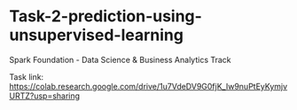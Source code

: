 # Task-2-prediction-using-unsupervised-learning
Spark Foundation - Data Science &amp; Business Analytics Track

Task link: https://colab.research.google.com/drive/1u7VdeDV9G0fjK_Iw9nuPtEyKymjvURTZ?usp=sharing
